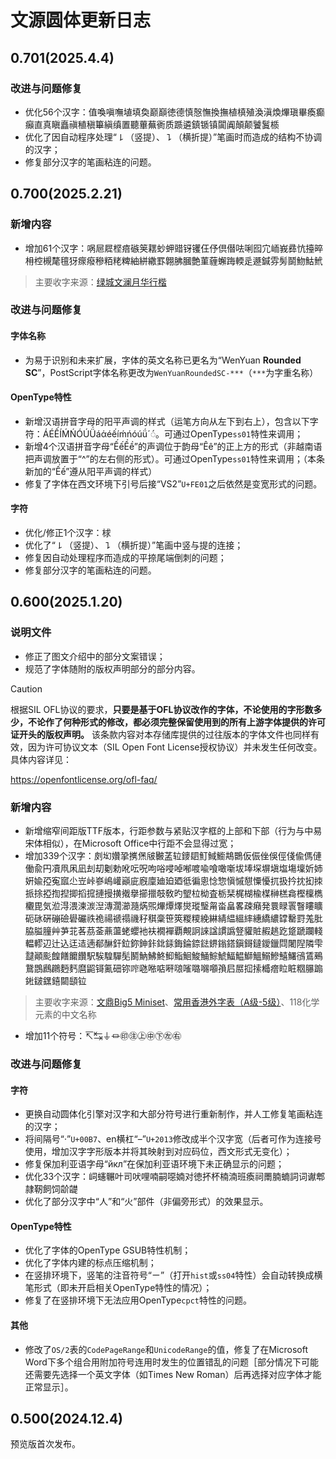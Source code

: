 # 文源圆体更新日志
## 0.701(2025.4.4)
### 改进与问题修复
- 优化56个汉字：值喚嗔嘸埴填奐巅巔徳德慎慤憮換撫植槙殖渙滇煥熚瑱畢瘓癫癲直真瞋矗禛稙稹篳縝缜置聽蓽蕪衠质踬遴鎮锧镇闐阗顛颠饕鬒𬃊
- 优化了因自动程序处理“㇙（竖提）、㇊（横折提）”笔画时而造成的结构不协调的汉字；
- 修复部分汉字的笔画粘连的问题。
## 0.700(2025.2.21)
### 新增内容
- 增加61个汉字：㖞㞎㞞㭴㾦䃚䇲䎬䖢䖬䜺䥺䦆仼伃倶僣呿唎囮宂峏峩彞忼擡晬枏椌槻氂氊犽瘝癈穇粨粩粺紬絣繖罫翺胇膕艶菫薶蠏踇輭辵遯鍼雰髣鬬魩鮕鮘<br>
> 主要收字来源：[绿城文澜月华行楷](https://www.maoken.com/eyes/limitfree/24765.html)
### 改进与问题修复
#### 字体名称
- 为易于识别和未来扩展，字体的英文名称已更名为“WenYuan **Rounded SC**”，PostScript字体名称更改为`WenYuanRoundedSC-***`（`***`为字重名称）
#### OpenType特性
- 新增汉语拼音字母的阳平声调的样式（运笔方向从左下到右上），包含以下字符：ÁÉẾÍḾŃÓÚǗáάéếíḿńóúǘ´◌́。可通过OpenType`ss01`特性来调用；
- 新增4个汉语拼音字母“ẾếỀề”的声调位于韵母“Êê”的正上方的形式（非越南语把声调放置于“^”的左右侧的形式）。可通过OpenType`ss01`特性来调用；（本条新加的“Ếế”遵从阳平声调的样式）
- 修复了字体在西文环境下引号后接“VS2”`U+FE01`之后依然是变宽形式的问题。
#### 字符
- 优化/修正1个汉字：梂
- 优化了“㇙（竖提）、㇊（横折提）”笔画中竖与提的连接；
- 修复因自动处理程序而造成的平捺尾端倒刺的问题；
- 修复部分汉字的笔画粘连的问题。
## 0.600(2025.1.20)
### 说明文件
- 修正了图文介绍中的部分文案错误；
- 规范了字体随附的版权声明部分的部分内容。

> [!CAUTION]
>
> 根据SIL OFL协议的要求，**只要是基于OFL协议改作的字体，不论使用的字形数多少，不论作了何种形式的修改，都必须完整保留使用到的所有上游字体提供的许可证开头的版权声明。** 该条款内容对本存储库提供的过往版本的字体文件也同样有效，因为许可协议文本（SIL Open Font License授权协议）并未发生任何改变。具体内容详见：
>
> https://openfontlicense.org/ofl-faq/
### 新增内容
- 新增缩窄间距版TTF版本，行距参数与紧贴汉字框的上部和下部（行为与中易宋体相似），在Microsoft Office中行距不会显得过宽；
- 增加339个汉字：㓟㘭㜺㧬㩗㷛㿭㿺䓝䢂䥑䦉䰳䱛䲗䳍䴉仮侲侳俁俓俴偸傌僆働兪円凟凧凩凪刦刧劖勅吪呍呪呴唂唚啅喐喥喩喰噉噺坺埲堔塀塡塩塲壈妡姉姸婾孲寃寙尐岦峠嵾嶋巏巓庛廐廩廸廹廼彽徧悤惗惣愼慽憇憟懮扤扱扲抌抝拺挀捈掗揈揑揤搯搲摙摱撗撠擧擳擸攲敎旳朢柆柪査栃栞梶楜楡楳榊榚樖樫檁檇欟毘気涖淂渨湅湠湼漙濶瀄瀡焫煕熚燂燡爕瑽瑿甮畓畠畧疎癪発睘睩瞏瞖瞜矌砈砯硏磞礆礐礹祑祪禓禠禢禨秄稘稾笹筴糉糭絻綝綪緼縕繂繐繑繷罉罊罸羗肶脇膉膧艸芛苝茖茘菳薡蘯蛯蠳衪衭襉襌覇覥詗誺諡謴譌豋貛賍赮趒趷跾蹏躝輚輼轇辺辻込迋迼遖郩醂釬鉝鉨鉮鉲鉳銾鋂錀錼鍅鎅鎓鎝鎭鎶鐽鑀鑞閰闍隉隣雫靆顚颩餭饍饝饡駅騃騜驒髧鬭魶鮄鮗鮣鮨鮰鮻鯒鯮鯱鰏鰛鰤鰮鰯鰺鱚鱰鴴鵀鵐鵞鵾鷉鸊麪麫麿鼦鿔鿫鿬鿭鿽𠱁𠵱𠶧𠹶𠺘𠻘𡀔𡃶𡅅𡥼𡰪𡲢𢫏𢱢𣚺𤺧𥅈𥅾𥹉𦢊𨃩𨧀𨨏𨭆𨭎𨶙𩓥𫟷<br>
> 主要收字来源：[文鼎Big5 Miniset](https://ifontcloud.com/index/newknowledge_detail.jsp?id=126)、[常用香港外字表（A级-5级）](https://github.com/ichitenfont/suppchara)、118化学元素的中文名称
- 增加11个符号：↸↹⏚⏛㊞㊟㊤㊥㊦㊧㊨
### 改进与问题修复
#### 字符
- 更换自动圆体化引擎对汉字和大部分符号进行重新制作，并人工修复笔画粘连的汉字；
- 将间隔号“·”`U+00B7`、en横杠“–”`U+2013`修改成半个汉字宽（后者可作为连接号使用，增加汉字字形版本并将其映射到对应码位，西文形式无变化）；
- 修复保加利亚语字母“<span lang="bg">йкл</span>”在保加利亚语环境下未正确显示的问题；
- 优化33个汉字：㟃䘆冁叶司吠哩喃嗣噁婻对徳抔杯楠湳班瘓祠罱腩蝻詞词谳郫隷靭飼饲𬹼𬺓
- 优化了部分汉字中“人”和“火”部件（非偏旁形式）的效果显示。
#### OpenType特性
- 优化了字体的OpenType GSUB特性机制；
- 优化了字体内建的标点压缩机制；
- 在竖排环境下，竖笔的注音符号“ㄧ”（打开`hist`或`ss04`特性）会自动转换成横笔形式（即未开启相关OpenType特性的情况）；
- 修复了在竖排环境下无法应用OpenType`cpct`特性的问题。
#### 其他
- 修改了`OS/2`表的`CodePageRange`和`UnicodeRange`的值，修复了在Microsoft Word下多个组合用附加符号连用时发生的位置错乱的问题［部分情况下可能还需要先选择一个英文字体（如Times New Roman）后再选择对应字体才能正常显示］。
## 0.500(2024.12.4)
预览版首次发布。